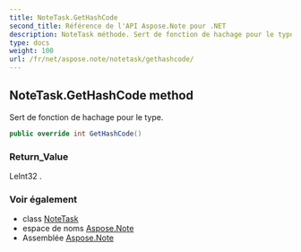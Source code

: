 ```yaml
---
title: NoteTask.GetHashCode
second_title: Référence de l'API Aspose.Note pour .NET
description: NoteTask méthode. Sert de fonction de hachage pour le type.
type: docs
weight: 100
url: /fr/net/aspose.note/notetask/gethashcode/
---
```

## NoteTask.GetHashCode method

Sert de fonction de hachage pour le type.

```csharp
public override int GetHashCode()
```

### Return_Value

LeInt32 .

### Voir également

* class [NoteTask](../)
* espace de noms [Aspose.Note](../../notetask/)
* Assemblée [Aspose.Note](../../../)


